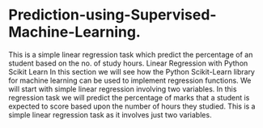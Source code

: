 # Prediction-using-Supervised-Machine-Learning.
This is a simple linear regression task which predict the percentage of an student based on the no. of study hours.  Linear Regression with Python Scikit Learn In this section we will see how the Python Scikit-Learn library for machine learning can be used to implement regression functions. We will start with simple linear regression involving two variables. In this regression task we will predict the percentage of marks that a student is expected to score based upon the number of hours they studied. This is a simple linear regression task as it involves just two variables.
